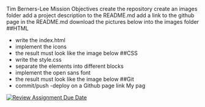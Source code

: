 
Tim Berners-Lee
Mission Objectives
create the repository
create an images folder
add a project description to the README.md
add a link to the github page in the README.md
download the pictures below into the images folder
##HTML
 - write the index.html
  - implement the icons
- the result must look like the image below
##CSS
- write the style.css
- separate the elements into different blocks
- implement the open sans font
 - the result must look like the image below
##Git
- commit/push
 -deploy on a Github page
link
My pag

[![Review Assignment Due Date](https://classroom.github.com/assets/deadline-readme-button-24ddc0f5d75046c5622901739e7c5dd533143b0c8e959d652212380cedb1ea36.svg)](https://classroom.github.com/a/beaczqnd)
